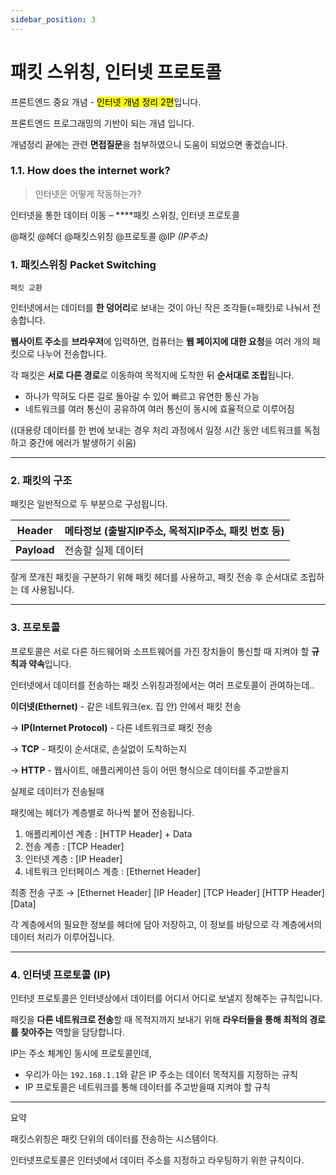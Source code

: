 ```yaml
---
sidebar_position: 3
---
```


# 패킷 스위칭, 인터넷 프로토콜


프론트엔드 중요 개념 - <mark>인터넷 개념 정리 2편</mark>입니다.

프론트엔드 프로그래밍의 기반이 되는 개념 입니다.

개념정리 끝에는 관련 **면접질문**을 첨부하였으니 도움이 되었으면 좋겠습니다.

### **1.1. How does the internet work?**

> 인터넷은 어떻게 작동하는가?
> 

인터넷을 통한 데이터 이동 – ****패킷 스위칭, 인터넷 프로토콜

@패킷 @헤더 @패킷스위칭 @프로토콜 @IP *(IP주소)*

### 1. 패킷스위칭 Packet Switching

`패킷 교환`

인터넷에서는 데이터를 **한 덩어리**로 보내는 것이 아닌 작은 조각들(=패킷)로 나눠서 전송합니다.

**웹사이트 주소**를 **브라우저**에 입력하면, 컴퓨터는 **웹 페이지에 대한 요청**을 여러 개의 패킷으로 나누어 전송합니다.

각 패킷은 **서로 다른 경로**로 이동하여 목적지에 도착한 뒤 **순서대로 조립**됩니다.

- 하나가 막혀도 다른 길로 돌아갈 수 있어 빠르고 유연한 통신 가능
- 네트워크를 여러 통신이 공유하여 여러 통신이 동시에 효율적으로 이루어짐

((대용량 데이터를 한 번에 보내는 경우 처리 과정에서 일정 시간 동안 네트워크를 독점하고 중간에 에러가 발생하기 쉬움)

---

### 2. 패킷의 구조

패킷은 일반적으로 두 부분으로 구성됩니다.

| **Header** | 메타정보 (출발지IP주소, 목적지IP주소, 패킷 번호 등) |
| --- | --- |
| **Payload** | 전송할 실제 데이터 |

잘게 쪼개진 패킷을 구분하기 위해 패킷 헤더를 사용하고, 패킷 전송 후 순서대로 조립하는 데 사용됩니다.

---

### 3. 프로토콜

프로토콜은 서로 다른 하드웨어와 소프트웨어를 가진 장치들이 통신할 때 지켜야 할 **규칙과 약속**입니다.

인터넷에서 데이터를 전송하는 패킷 스위칭과정에서는 여러 프로토콜이 관여하는데..

**이더넷(Ethernet)** - 같은 네트워크(ex. 집 안) 안에서 패킷 전송

→ **IP(Internet Protocol)** - 다른 네트워크로 패킷 전송

→ **TCP** - 패킷이 순서대로, 손실없이 도착하는지

→ **HTTP** - 웹사이트, 애플리케이션 등이 어떤 형식으로 데이터를 주고받을지

실제로 데이터가 전송될때 

패킷에는 헤더가 계층별로 하나씩 붙어 전송됩니다.

1. 애플리케이션 계층 : [HTTP Header] + Data
2. 전송 계층 : [TCP Header]
3. 인터넷 계층 :  [IP Header]
4. 네트워크 인터페이스 계층 : [Ethernet Header]

최종 전송 구조 → [Ethernet Header] [IP Header] [TCP Header] [HTTP Header][Data]

각 계층에서의 필요한 정보를 헤더에 담아 저장하고, 이 정보를 바탕으로 각 계층에서의 데이터 처리가 이루어집니다.

---

### 4. 인터넷 프로토콜 (IP)

인터넷 프로토콜은 인터넷상에서 데이터를 어디서 어디로 보낼지 정해주는 규칙입니다.

패킷을 **다른 네트워크로 전송**할 때 목적지까지 보내기 위해 **라우터들을 통해 최적의 경로를 찾아주는** 역할을 담당합니다.

IP는 주소 체계인 동시에 프로토콜인데,

- 우리가 아는 `192.168.1.1`와 같은 IP 주소는 데이터 목적지를 지정하는 규칙
- IP 프로토콜은 네트워크를 통해 데이터를 주고받을때 지켜야 할 규칙

---

요약

패킷스위칭은 패킷 단위의 데이터를 전송하는 시스템이다.

인터넷프로토콜은 인터넷에서 데이터 주소를 지정하고 라우팅하기 위한 규칙이다.